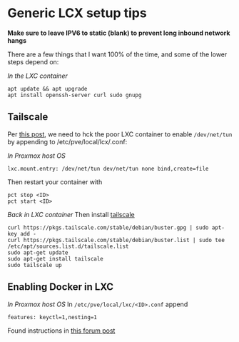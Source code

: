 # Generic LCX setup tips

**Make sure to leave IPV6 to static (blank) to prevent long inbound network hangs**

There are a few things that I want 100% of the time, and some of the lower steps depend on:

*In the LXC container*
```
apt update && apt upgrade
apt install openssh-server curl sudo gnupg
```

## Tailscale

Per [this post](https://linux-tips.com/t/setup-openvpn-server-in-proxmox-lxc-container/695), we need to
hck the poor LXC container to enable `/dev/net/tun` by appending to /etc/pve/local/lcx/<ID>.conf:

*In Proxmox host OS*
```
lxc.mount.entry: /dev/net/tun dev/net/tun none bind,create=file
```

Then restart your container with 
```
pct stop <ID>
pct start <ID>
```

*Back in LXC container*
Then install [tailscale](https://tailscale.com/kb/1041/install-debian-buster)

```
curl https://pkgs.tailscale.com/stable/debian/buster.gpg | sudo apt-key add -
curl https://pkgs.tailscale.com/stable/debian/buster.list | sudo tee /etc/apt/sources.list.d/tailscale.list
sudo apt-get update
sudo apt-get install tailscale
sudo tailscale up

```

## Enabling Docker in LXC

*In Proxmox host OS*
In `/etc/pve/local/lxc/<ID>.conf` append

```
features: keyctl=1,nesting=1
```

Found instructions in [this forum post](https://discuss.linuxcontainers.org/t/working-install-of-docker-ce-in-lxc-unprivileged-container-in-proxmox/3828)
